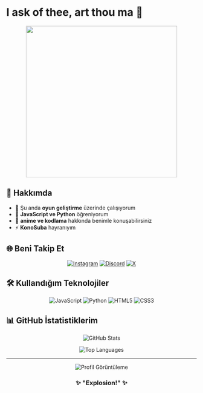 # I ask of thee, art thou ma 👋

<div align="center">
  <img src="BURAYA_GIF_LINKI_GELECEK" width="400"/>
</div>

## 🌟 Hakkımda

- 🔭 Şu anda **oyun geliştirme** üzerinde çalışıyorum
- 🌱 **JavaScript ve Python** öğreniyorum
- 💬 **anime ve kodlama** hakkında benimle konuşabilirsiniz
- ⚡ **KonoSuba** hayranıyım

## 🌐 Beni Takip Et

<div align="center">

[![Instagram](https://img.shields.io/badge/-E4405F?style=for-the-badge&logo=instagram&logoColor=white)](https://instagram.com/ensraklcl)
[![Discord](https://img.shields.io/badge/-5865F2?style=for-the-badge&logo=discord&logoColor=white)](https://discord.com/users/xfexklcl)
[![X](https://img.shields.io/badge/-000000?style=for-the-badge&logo=x&logoColor=white)](https://x.com/xfexklcl)

</div>

## 🛠️ Kullandığım Teknolojiler

<div align="center">

![JavaScript](https://img.shields.io/badge/-JavaScript-F7DF1E?style=for-the-badge&logo=javascript&logoColor=black)
![Python](https://img.shields.io/badge/-Python-3776AB?style=for-the-badge&logo=python&logoColor=white)
![HTML5](https://img.shields.io/badge/-HTML5-E34F26?style=for-the-badge&logo=html5&logoColor=white)
![CSS3](https://img.shields.io/badge/-CSS3-1572B6?style=for-the-badge&logo=css3&logoColor=white)

</div>

## 📊 GitHub İstatistiklerim

<div align="center">

![GitHub Stats](https://github-readme-stats.vercel.app/api?username=XFEXKLCL&show_icons=true&theme=tokyonight)

![Top Languages](https://github-readme-stats.vercel.app/api/top-langs/?username=XFEXKLCL&layout=compact&theme=tokyonight)

</div>

---

<div align="center">
  <img src="https://komarev.com/ghpvc/?username=XFEXKLCL&color=red&style=for-the-badge" alt="Profil Görüntüleme"/>
</div>

<div align="center">
  
### ✨ "Explosion!" ✨

</div>

